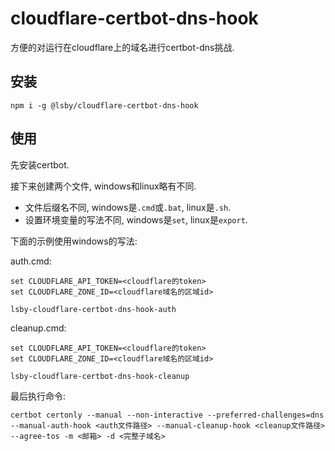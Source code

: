 # cloudflare-certbot-dns-hook

方便的对运行在cloudflare上的域名进行certbot-dns挑战.

## 安装

```
npm i -g @lsby/cloudflare-certbot-dns-hook
```

## 使用

先安装certbot.

接下来创建两个文件, windows和linux略有不同.

- 文件后缀名不同, windows是`.cmd`或`.bat`, linux是`.sh`.
- 设置环境变量的写法不同, windows是`set`, linux是`export`.

下面的示例使用windows的写法:

auth.cmd:

```
set CLOUDFLARE_API_TOKEN=<cloudflare的token>
set CLOUDFLARE_ZONE_ID=<cloudflare域名的区域id>

lsby-cloudflare-certbot-dns-hook-auth
```

cleanup.cmd:

```
set CLOUDFLARE_API_TOKEN=<cloudflare的token>
set CLOUDFLARE_ZONE_ID=<cloudflare域名的区域id>

lsby-cloudflare-certbot-dns-hook-cleanup
```

最后执行命令:

```
certbot certonly --manual --non-interactive --preferred-challenges=dns --manual-auth-hook <auth文件路径> --manual-cleanup-hook <cleanup文件路径> --agree-tos -m <邮箱> -d <完整子域名>
```
